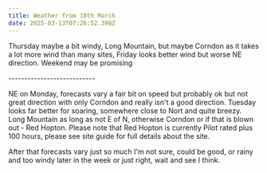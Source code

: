 ```yaml
---
title: Weather from 10th March
date: 2025-03-13T07:26:52.398Z
---
```

Thursday maybe a bit windy,  Long Mountain, but maybe Corndon as it takes a lot more wind than many sites, Friday looks better wind but worse NE direction.  Weekend may be promising

\---------------------------

NE on Monday, forecasts vary a fair bit on speed but probably ok but not great direction with only Corndon and really isn't a good direction.  Tuesday looks far better for soaring, somewhere close to Nort and quite breezy.  Long Mountain as long as not E of N, otherwise Corndon or if that is blown out - Red Hopton.  Please note that Red Hopton is currently Pilot rated plus 100 hours, please see site guide for full details about the site.

After that forecasts vary just so much I'm not sure,  could be good, or rainy and too windy later in the week or just right, wait and see I think.